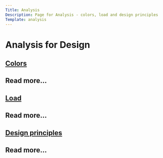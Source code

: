 ```yaml
---
Title: Analysis
Description: Page for Analysis - colors, load and design principles
Template: analysis
---
```


Analysis for Design
==========================
<div class="kmom-box">
    <a href="analysis/01_colors"><h2>Colors<h2></a>
    <p>Read more...</p>
</div>

<div class="kmom-box">
    <a href="analysis/02_load"><h2>Load<h2></a>
    <p>Read more...</p>
</div>

<div class="kmom-box">
    <a href="analysis/03_design_principles"><h2>Design principles<h2></a>
    <p>Read more...</p>
</div>

